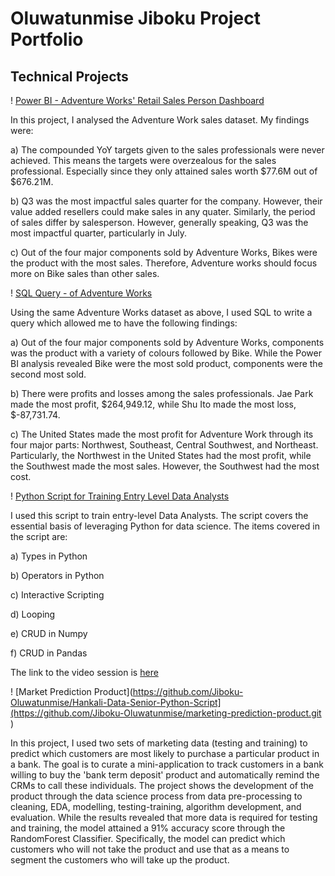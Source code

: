 # Oluwatunmise Jiboku Project Portfolio

## Technical Projects 

! [Power BI - Adventure Works' Retail Sales Person Dashboard](https://github.com/Jiboku-Oluwatunmise/Hankali-Data-Senior-Power-Bi-)

In this project, I analysed the Adventure Work sales dataset. My findings were: 


a) The compounded YoY targets given to the sales professionals were never achieved. This means the targets were overzealous for the sales professional. Especially since they only attained sales worth $77.6M out of $676.21M. 

b) Q3 was the most impactful sales quarter for the company. However, their value added resellers could make sales in any quater. Similarly, the period of sales differ by salesperson. However, generally speaking, Q3 was the most impactful quarter, particularly in July.

c) Out of the four major components sold by Adventure Works, Bikes were the product with the most sales. Therefore, Adventure works should focus more on Bike sales than other sales. 



! [SQL Query - of Adventure Works](https://github.com/Jiboku-Oluwatunmise/Hankali-Data-Senior-SQL)

Using the same Adventure Works dataset as above, I used SQL to write a query which allowed me to have the following findings: 


a) Out of the four major components sold by Adventure Works, components was the product with a variety of colours followed by Bike. While the Power BI analysis revealed Bike were the most sold product, components were the second most sold. 

b) There were profits and losses among the sales professionals. Jae Park made the most profit, $264,949.12, while Shu Ito made the most loss, $-87,731.74. 

c) The United States made the most profit for Adventure Work through its four major parts: Northwest, Southeast, Central Southwest, and Northeast. Particularly, the Northwest in the United States had the most profit, while the Southwest made the most sales. However, the Southwest had the most cost. 



! [Python Script for Training Entry Level Data Analysts](https://github.com/Jiboku-Oluwatunmise/Hankali-Data-Senior-Python-Script) 

I used this script to train entry-level Data Analysts. The script covers the essential basis of leveraging Python for data science. The items covered in the script are: 

a) Types in Python

b) Operators in Python

c) Interactive Scripting

d) Looping

e) CRUD in Numpy

f) CRUD in Pandas

The link to the video session is [here](https://drive.google.com/file/d/1-w4V5bClBA4dCVKE8ewUbEQd_sNBn0l5/view?usp=sharing)



! [Market Prediction Product](https://github.com/Jiboku-Oluwatunmise/Hankali-Data-Senior-Python-Script](https://github.com/Jiboku-Oluwatunmise/marketing-prediction-product.git ) 

In this project, I used two sets of marketing data (testing and training) to predict which customers are most likely to purchase a particular product in a bank. The goal  is to curate a mini-application to track customers in a bank willing to buy the 'bank term deposit' product and automatically remind the CRMs to call these individuals. The project shows the development of the product through the data science process from data pre-processing to cleaning, EDA, modelling, testing-training, algorithm development, and evaluation. While the results revealed that more data is required for testing and training, the model attained a 91% accuracy score through the RandomForest Classifier. Specifically, the model can predict which customers who will not take the product and use that as a means to segment the customers who will take up the product. 


